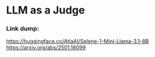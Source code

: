 # LLM as a Judge


### Link dump:
https://huggingface.co/AtlaAI/Selene-1-Mini-Llama-3.1-8B
https://arxiv.org/abs/2501.18099










